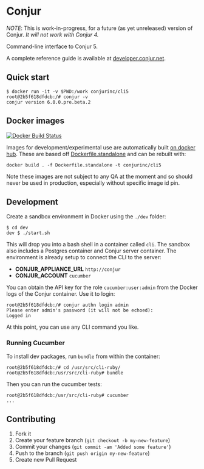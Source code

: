 # Conjur

*NOTE*: This is work-in-progress, for a future (as yet unreleased) version of Conjur.
_It will not work with Conjur 4._

Command-line interface to Conjur 5.

A complete reference guide is available at [developer.conjur.net](http://developer.conjur.net/reference).

## Quick start

```sh-session
$ docker run -it -v $PWD:/work conjurinc/cli5
root@2b5f618dfdcb:/# conjur -v
conjur version 6.0.0.pre.beta.2
```

## Docker images

[![Docker Build Status](https://img.shields.io/docker/build/conjurinc/cli5.svg)](https://hub.docker.com/r/conjurinc/cli5/)

Images for development/experimental use are automatically built [on docker hub](https://hub.docker.com/r/conjurinc/cli5/).
These are based off [Dockerfile.standalone](Dockerfile.standalone) and can be rebuilt with:

    docker build . -f Dockerfile.standalone -t conjurinc/cli5

Note these images are not subject to any QA at the moment and so should never be used in production, especially without specific image id pin.

## Development

Create a sandbox environment in Docker using the `./dev` folder:

```sh-session
$ cd dev
dev $ ./start.sh
```

This will drop you into a bash shell in a container called `cli`. The sandbox also includes a Postgres container and Conjur server container. The environment is already setup to connect the CLI to the server:

* **CONJUR_APPLIANCE_URL** `http://conjur`
* **CONJUR_ACCOUNT** `cucumber`

You can obtain the API key for the role `cucumber:user:admin` from the Docker logs of the Conjur container. Use it to login:

```sh-session
root@2b5f618dfdcb:/# conjur authn login admin
Please enter admin's password (it will not be echoed):
Logged in
```

At this point, you can use any CLI command you like.

### Running Cucumber

To install dev packages, run `bundle` from within the container:

```sh-session
root@2b5f618dfdcb:/# cd /usr/src/cli-ruby/
root@2b5f618dfdcb:/usr/src/cli-ruby# bundle
```

Then you can run the cucumber tests:

```sh-session
root@2b5f618dfdcb:/usr/src/cli-ruby# cucumber
...
```

## Contributing

1. Fork it
2. Create your feature branch (`git checkout -b my-new-feature`)
3. Commit your changes (`git commit -am 'Added some feature'`)
4. Push to the branch (`git push origin my-new-feature`)
5. Create new Pull Request
